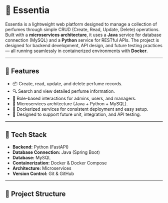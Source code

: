 # 🌸 Essentia

Essentia is a lightweight web platform designed to manage a collection of perfumes through simple CRUD (Create, Read, Update, Delete) operations. Built with a **microservices architecture**, it uses a **Java** service for database connection (MySQL) and a **Python** service for RESTful APIs. The project is designed for backend development, API design, and future testing practices — all running seamlessly in containerized environments with **Docker**.

---

## 🚀 Features

- 📦 Create, read, update, and delete perfume records.
- 🔍 Search and view detailed perfume information.
- 👤 Role-based interactions for admins, users, and managers.
- 🧱 Microservices architecture (Java + Python + MySQL).
- 🐳 Dockerized services for consistent deployment and easy setup.
- 🧪 Designed to support future unit, integration, and API testing.

---

## 🧰 Tech Stack

- **Backend:** Python (FastAPI)  
- **Database Connection:** Java (Spring Boot)  
- **Database:** MySQL  
- **Containerization:** Docker & Docker Compose  
- **Architecture:** Microservices  
- **Version Control:** Git & GitHub

---

## 📁 Project Structure


